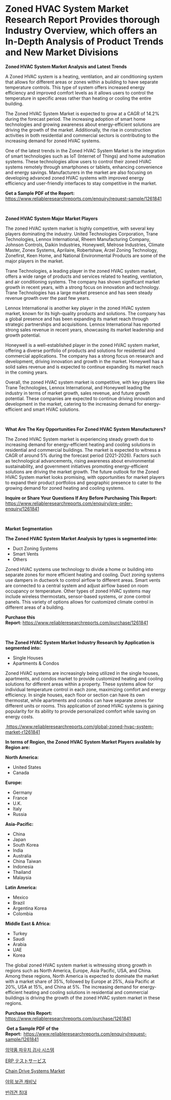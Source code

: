 <p><h1>Zoned HVAC System Market Research Report Provides thorough Industry Overview, which offers an In-Depth Analysis of Product Trends and New Market Divisions</h1></p><p><strong>Zoned HVAC System Market Analysis and Latest Trends</strong></p>
<p><p>A Zoned HVAC system is a heating, ventilation, and air conditioning system that allows for different areas or zones within a building to have separate temperature controls. This type of system offers increased energy efficiency and improved comfort levels as it allows users to control the temperature in specific areas rather than heating or cooling the entire building.</p><p>The Zoned HVAC System Market is expected to grow at a CAGR of 14.2% during the forecast period. The increasing adoption of smart home technologies and growing awareness about energy-efficient solutions are driving the growth of the market. Additionally, the rise in construction activities in both residential and commercial sectors is contributing to the increasing demand for zoned HVAC systems.</p><p>One of the latest trends in the Zoned HVAC System Market is the integration of smart technologies such as IoT (Internet of Things) and home automation systems. These technologies allow users to control their zoned HVAC systems remotely through smartphones or tablets, enhancing convenience and energy savings. Manufacturers in the market are also focusing on developing advanced zoned HVAC systems with improved energy efficiency and user-friendly interfaces to stay competitive in the market.</p></p>
<p><strong>Get a Sample PDF of the Report:&nbsp;</strong> <a href="https://www.reliableresearchreports.com/enquiry/request-sample/1261841">https://www.reliableresearchreports.com/enquiry/request-sample/1261841</a></p>
<p>&nbsp;</p>
<p><strong>Zoned HVAC System Major Market Players</strong></p>
<p><p>The zoned HVAC system market is highly competitive, with several key players dominating the industry. United Technologies Corporation, Trane Technologies, Lennox International, Rheem Manufacturing Company, Johnson Controls, Daikin Industries, Honeywell, Melrose Industries, Climate Master, Zonex Systems, Aprilaire, Robertshaw, Arzel Zoning Technology, Zonefirst, Keen Home, and National Environmental Products are some of the major players in the market.</p><p>Trane Technologies, a leading player in the zoned HVAC system market, offers a wide range of products and services related to heating, ventilation, and air conditioning systems. The company has shown significant market growth in recent years, with a strong focus on innovation and technology. Trane Technologies has a large market presence and has seen steady revenue growth over the past few years.</p><p>Lennox International is another key player in the zoned HVAC system market, known for its high-quality products and solutions. The company has a global presence and has been expanding its market reach through strategic partnerships and acquisitions. Lennox International has reported strong sales revenue in recent years, showcasing its market leadership and growth potential.</p><p>Honeywell is a well-established player in the zoned HVAC system market, offering a diverse portfolio of products and solutions for residential and commercial applications. The company has a strong focus on research and development, driving innovation and growth in the market. Honeywell has a solid sales revenue and is expected to continue expanding its market reach in the coming years.</p><p>Overall, the zoned HVAC system market is competitive, with key players like Trane Technologies, Lennox International, and Honeywell leading the industry in terms of market growth, sales revenue, and future growth potential. These companies are expected to continue driving innovation and development in the market, catering to the increasing demand for energy-efficient and smart HVAC solutions.</p></p>
<p>&nbsp;</p>
<p><strong>What Are The Key Opportunities For Zoned HVAC System Manufacturers?</strong></p>
<p><p>The Zoned HVAC System market is experiencing steady growth due to increasing demand for energy-efficient heating and cooling solutions in residential and commercial buildings. The market is expected to witness a CAGR of around 5% during the forecast period (2021-2026). Factors such as technological advancements, rising awareness about environmental sustainability, and government initiatives promoting energy-efficient solutions are driving the market growth. The future outlook for the Zoned HVAC System market looks promising, with opportunities for market players to expand their product portfolios and geographic presence to cater to the growing demand for zoned heating and cooling systems.</p></p>
<p><strong>Inquire or Share Your Questions If Any Before Purchasing This Report:</strong> <a href="https://www.reliableresearchreports.com/enquiry/pre-order-enquiry/1261841">https://www.reliableresearchreports.com/enquiry/pre-order-enquiry/1261841</a></p>
<p>&nbsp;</p>
<p><strong>Market Segmentation</strong></p>
<p><strong>The Zoned HVAC System Market Analysis by types is segmented into:</strong></p>
<p><ul><li>Duct Zoning Systems</li><li>Smart Vents</li><li>Others</li></ul></p>
<p><p>Zoned HVAC systems use technology to divide a home or building into separate zones for more efficient heating and cooling. Duct zoning systems use dampers in ductwork to control airflow to different areas. Smart vents are connected to a central system and adjust airflow based on room occupancy or temperature. Other types of zoned HVAC systems may include wireless thermostats, sensor-based systems, or zone control panels. This variety of options allows for customized climate control in different areas of a building.</p></p>
<p><strong>Purchase this Report:&nbsp;</strong><a href="https://www.reliableresearchreports.com/purchase/1261841">https://www.reliableresearchreports.com/purchase/1261841</a></p>
<p>&nbsp;</p>
<p><strong>The Zoned HVAC System Market Industry Research by Application is segmented into:</strong></p>
<p><ul><li>Single Houses</li><li>Apartments & Condos</li></ul></p>
<p><p>Zoned HVAC systems are increasingly being utilized in the single houses, apartments, and condos market to provide customized heating and cooling solutions for different areas within a property. These systems allow for individual temperature control in each zone, maximizing comfort and energy efficiency. In single houses, each floor or section can have its own thermostat, while apartments and condos can have separate zones for different units or rooms. This application of zoned HVAC systems is gaining popularity for its ability to provide personalized comfort while saving on energy costs.</p></p>
<p><a href="https://www.reliableresearchreports.com/global-zoned-hvac-system-market-r1261841">&nbsp;https://www.reliableresearchreports.com/global-zoned-hvac-system-market-r1261841</a></p>
<p><strong>In terms of Region, the Zoned HVAC System Market Players available by Region are:</strong></p>
<p>
    <p> <strong> North America: </strong>
        <ul>
            <li>United States</li>
            <li>Canada</li>
        </ul>
        </p> 
    <p> <strong> Europe: </strong>
        <ul>
            <li>Germany</li>
            <li>France</li>
            <li>U.K.</li>
            <li>Italy</li>
            <li>Russia</li>
        </ul>
        </p> 
    <p> <strong> Asia-Pacific: </strong>
        <ul>
            <li>China</li>
            <li>Japan</li>
            <li>South Korea</li>
            <li>India</li>
            <li>Australia</li>
            <li>China Taiwan</li>
            <li>Indonesia</li>
            <li>Thailand</li>
            <li>Malaysia</li>
        </ul>
        </p> 
    <p> <strong> Latin America: </strong>
        <ul>
            <li>Mexico</li>
            <li>Brazil</li>
            <li>Argentina Korea</li>
            <li>Colombia</li>
        </ul>
        </p> 
    <p> <strong> Middle East & Africa: </strong>
        <ul>
            <li>Turkey</li>
            <li>Saudi</li>
            <li>Arabia</li>
            <li>UAE</li>
            <li>Korea</li>
        </ul>
    </p>
    </p>
<p><p>The global zoned HVAC system market is witnessing strong growth in regions such as North America, Europe, Asia Pacific, USA, and China. Among these regions, North America is expected to dominate the market with a market share of 35%, followed by Europe at 25%, Asia Pacific at 20%, USA at 15%, and China at 5%. The increasing demand for energy-efficient heating and cooling solutions in residential and commercial buildings is driving the growth of the zoned HVAC system market in these regions.</p></p>
<p><strong>Purchase this Report: </strong><a href="https://www.reliableresearchreports.com/purchase/1261841">https://www.reliableresearchreports.com/purchase/1261841</a></p>
<p>&nbsp;<strong>Get a Sample PDF of the Report:&nbsp;&nbsp;</strong><a href="https://www.reliableresearchreports.com/enquiry/request-sample/1261841">https://www.reliableresearchreports.com/enquiry/request-sample/1261841</a></p>
<p><strong></strong></p>
<p><p><a href="https://github.com/wallacBahrtyinger567686/Market-Research-Report-List-1/blob/main/621372626458.md">의약품 파우치 검사 시스템</a></p><p><a href="https://medium.com/@rusty-marie2024/erp%E3%83%86%E3%82%B9%E3%83%88%E3%82%B5%E3%83%BC%E3%83%93%E3%82%B9%E5%B8%82%E5%A0%B4%E3%83%A1%E3%83%88%E3%83%AA%E3%82%AF%E3%82%B9%E3%81%AE%E3%83%87%E3%82%B3%E3%83%BC%E3%83%89-%E5%B8%82%E5%A0%B4%E3%82%B7%E3%82%A7%E3%82%A2-%E5%8B%95%E5%90%91-%E6%88%90%E9%95%B7%E3%83%91%E3%82%BF%E3%83%BC%E3%83%B3-5bcd00f0f131">ERP テストサービス</a></p><p><a href="https://github.com/jodemen/Market-Research-Report-List-2/blob/main/chain-drive-systems-market.md">Chain Drive Systems Market</a></p><p><a href="https://medium.com/@thib_harou/%EC%8B%A4%EC%99%B8-%EB%B3%B4%EA%B4%80%ED%95%A8-%EC%8B%9C%EC%9E%A5-%EC%A0%84%EB%A7%9D-%EC%82%B0%EC%97%85-%EA%B0%9C%EC%9A%94-%EB%B0%8F-%EC%98%88%EC%B8%A1-2024%EB%85%84%EB%B6%80%ED%84%B0-2031%EB%85%84%EA%B9%8C%EC%A7%80-6e978e2ec7c3">야외 보관 캐비닛</a></p><p><a href="https://medium.com/@tomienow676/%EA%B0%95%EC%95%84%EC%A7%80-%EC%B9%A8%EB%8C%80-%EC%8B%9C%EC%9E%A5-2031%EB%85%84%EA%B9%8C%EC%A7%80%EC%9D%98-%ED%8A%B8%EB%A0%8C%EB%93%9C-%EC%98%88%EC%B8%A1-%EB%B0%8F-%EA%B2%BD%EC%9F%81-%EB%B6%84%EC%84%9D-846d2d016b11">반려견 침대</a></p></p>